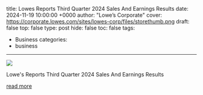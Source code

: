 title: Lowes Reports Third Quarter 2024 Sales And Earnings Results
date: 2024-11-19 10:00:00 +0000
author: "Lowe’s Corporate"
cover: https://corporate.lowes.com/sites/lowes-corp/files/storethumb.png
draft: false
top: false
type: post
hide: false
toc: false
tags:
  - Business
categories:
  - business
---

![](https://corporate.lowes.com/sites/lowes-corp/files/storethumb.png)

Lowe's Reports Third Quarter 2024 Sales And Earnings Results

[read more](https://corporate.lowes.com/newsroom/press-releases/lowes-reports-third-quarter-2024-sales-and-earnings-results-11-19-24)
